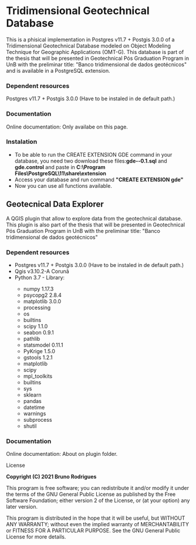 <h1> Tridimensional Geotechnical Database </h1>

This is a phisical implementation in Postgres v11.7 + Postgis 3.0.0 of a Tridimensional Geotechnical Database modeled on Object Modeling Technique for Geographic Applications (OMT-G). This database is part of the thesis that will be presented in Geotechnical Pós Graduation Program in UnB with the preliminar title: "Banco tridimensional de dados geotécnicos" and is available in a PostgreSQL extension.
<h3> Dependent resources </h3>
<p> Postgres v11.7 + Postgis 3.0.0 (Have to be instaled in de default path.)</p>
<h3> Documentation </h3>
Online documentation: Only availabe on this page.
<h3> Instalation </h3>
<ul>
  <li> To be able to run the CREATE EXTENSION GDE command in your database, you need two download these files:<b>gde--0.1.sql</b> and <b>gde.control</b> and paste in <b> C:\Program Files\PostgreSQL\11\share\extension </b> </li> 
  <li>Access your database and run command <b>"CREATE EXTENSION gde"</b></li> 
  <li>Now you can use all functions available.</li>
</ul>


<h2> Geotecnical Data Explorer </h2>
<p>A QGIS plugin that allow to explore data from the geotechnical database. This plugin is also part of the thesis that will be presented in Geotechnical Pós Graduation Program in UnB with the preliminar title: "Banco tridimensional de dados geotécnicos"</p>
<h3> Dependent resources </h3>
<ul>
                    <li>Postgres v11.7 + Postgis 3.0.0 (Have to be instaled in de default path.)</li>
                    <li>Qgis v3.10.2-A Corunã</li>
                    <li>Python 3.7 - Library: </li>
                    <ul>
                        <div id="python-modules">
                            <div id="python-modules-p1">
                                <li>numpy 1.17.3</li>
                                <li>psycopg2 2.8.4</li>
                                <li>matplotlib 3.0.0</li>
                                <li>processing</li>
                                <li>os</li>
                                <li>builtins</li>
                                <li>scipy 1.1.0</li>
                                <li>seabon 0.9.1</li>
                            </div>
                            <div id="python-modules-p2">
                                <li>pathlib</li>
                                <li>statsmodel 0.11.1</li>
                                <li>PyKrige 1.5.0</li>
                                <li>gstools 1.2.1</li>
                                <li>matplotlib</li>
                                <li>scipy</li>
                                <li>mpl_toolkits</li>
                                <li>builtins</li>
                            </div>
                            <div id="python-modules-p3">
                                <li>sys</li>
                                <li>sklearn</li>
                                <li>pandas</li>
                                <li>datetime</li>
                                <li>warnings</li>
                                <li>subprocess</li>
                                <li>shutil</li>
                            </div>
                        </div>
                    </ul>
                </ul>

<h3> Documentation </h3>
<p> Online documentation: About on plugin folder.</p>
<p> License</p>
<p><b> Copyright (C) 2021 Bruno Rodrigues</b></p>

<p>This program is free software; you can redistribute it and/or modify it under the terms of the GNU General Public License as published by the Free Software Foundation; either version 2 of the License, or (at your option) any later version.</p>
<p>This program is distributed in the hope that it will be useful, but WITHOUT ANY WARRANTY; without even the implied warranty of MERCHANTABILITY or FITNESS FOR A PARTICULAR PURPOSE. See the GNU General Public License for more details. </p>
